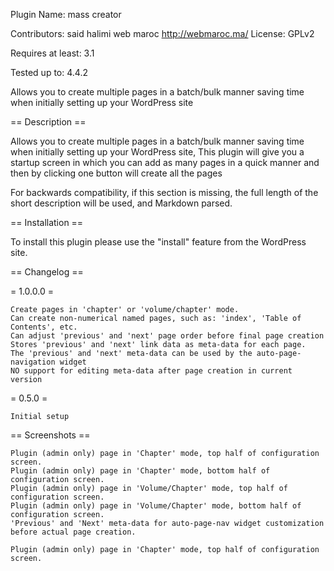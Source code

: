 
Plugin Name:  mass creator

Contributors: said halimi web maroc
http://webmaroc.ma/
License: GPLv2

Requires at least: 3.1

Tested up to: 4.4.2

Allows you to create multiple pages in a batch/bulk manner saving time when initially setting up your WordPress site

== Description ==

Allows you to create multiple pages in a batch/bulk manner saving time when initially setting up your WordPress site, This plugin will give you a startup screen in which you can add as many pages in a quick manner and then by clicking one button will create all the pages

For backwards compatibility, if this section is missing, the full length of the short description will be used, and Markdown parsed.

== Installation ==

To install this plugin please use the "install" feature from the WordPress site.

== Changelog ==

= 1.0.0.0 =

    Create pages in 'chapter' or 'volume/chapter' mode.
    Can create non-numerical named pages, such as: 'index', 'Table of Contents', etc.
    Can adjust 'previous' and 'next' page order before final page creation
    Stores 'previous' and 'next' link data as meta-data for each page.
    The 'previous' and 'next' meta-data can be used by the auto-page-navigation widget
    NO support for editing meta-data after page creation in current version

= 0.5.0 =

    Initial setup

== Screenshots ==

    Plugin (admin only) page in 'Chapter' mode, top half of configuration screen.
    Plugin (admin only) page in 'Chapter' mode, bottom half of configuration screen.
    Plugin (admin only) page in 'Volume/Chapter' mode, top half of configuration screen.
    Plugin (admin only) page in 'Volume/Chapter' mode, bottom half of configuration screen.
    'Previous' and 'Next' meta-data for auto-page-nav widget customization before actual page creation.

    Plugin (admin only) page in 'Chapter' mode, top half of configuration screen.
